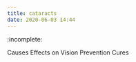 ```yaml
---
title: cataracts
date: 2020-06-03 14:44
---
```


:incomplete:

Causes
Effects on Vision
Prevention
Cures

